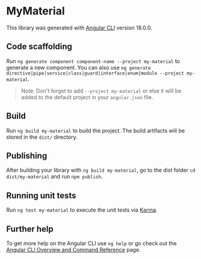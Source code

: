 # MyMaterial

This library was generated with [Angular CLI](https://github.com/angular/angular-cli) version 18.0.0.

## Code scaffolding

Run `ng generate component component-name --project my-material` to generate a new component. You can also use `ng generate directive|pipe|service|class|guard|interface|enum|module --project my-material`.
> Note: Don't forget to add `--project my-material` or else it will be added to the default project in your `angular.json` file. 

## Build

Run `ng build my-material` to build the project. The build artifacts will be stored in the `dist/` directory.

## Publishing

After building your library with `ng build my-material`, go to the dist folder `cd dist/my-material` and run `npm publish`.

## Running unit tests

Run `ng test my-material` to execute the unit tests via [Karma](https://karma-runner.github.io).

## Further help

To get more help on the Angular CLI use `ng help` or go check out the [Angular CLI Overview and Command Reference](https://angular.dev/tools/cli) page.
